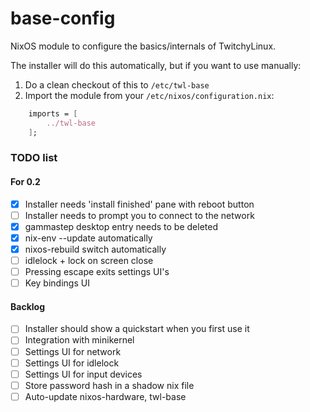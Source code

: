 # base-config

NixOS module to configure the basics/internals of TwitchyLinux.

The installer will do this automatically, but if you want to use manually:

1. Do a clean checkout of this to `/etc/twl-base`
2. Import the module from your `/etc/nixos/configuration.nix`:

```nix
	imports = [
		../twl-base
	];
```

### TODO list

#### For 0.2

 - [x] Installer needs 'install finished' pane with reboot button
 - [ ] Installer needs to prompt you to connect to the network
 - [x] gammastep desktop entry needs to be deleted
 - [x] nix-env --update automatically
 - [x] nixos-rebuild switch automatically
 - [ ] idlelock + lock on screen close
 - [ ] Pressing escape exits settings UI's
 - [ ] Key bindings UI

#### Backlog

 - [ ] Installer should show a quickstart when you first use it
 - [ ] Integration with minikernel
 - [ ] Settings UI for network
 - [ ] Settings UI for idlelock
 - [ ] Settings UI for input devices
 - [ ] Store password hash in a shadow nix file
 - [ ] Auto-update nixos-hardware, twl-base
